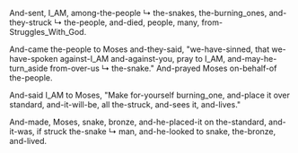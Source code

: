 And-sent, I_AM, among-the-people ↳ the-snakes, the-burning_ones, and-they-struck ↳ the-people, and-died, people, many, from-Struggles_With_God.

And-came the-people to Moses and-they-said, "we-have-sinned, that we-have-spoken against-I_AM and-against-you, pray to I_AM, and-may-he-turn_aside from-over-us ↳ the-snake." And-prayed Moses on-behalf-of the-people.

And-said I_AM to Moses, "Make for-yourself burning_one, and-place it over standard, and-it-will-be, all the-struck, and-sees it, and-lives."

And-made, Moses, snake, bronze, and-he-placed-it on the-standard, and-it-was, if struck the-snake ↳ man, and-he-looked to snake, the-bronze, and-lived.

